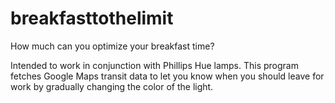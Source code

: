 # breakfasttothelimit
How much can you optimize your breakfast time?

Intended to work in conjunction with Phillips Hue lamps. This program fetches Google Maps transit data to let you know when you should leave for work by gradually changing the color of the light. 
